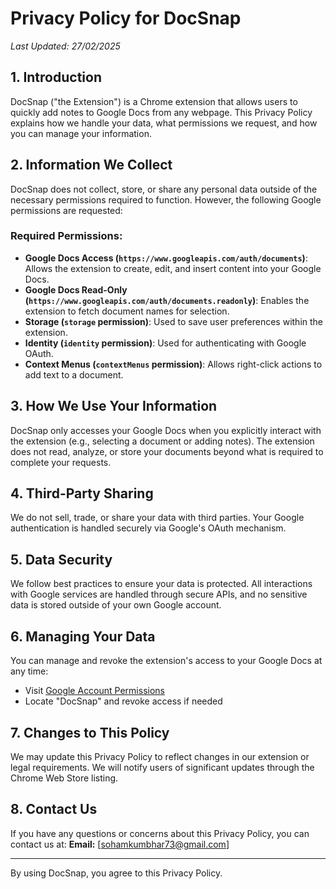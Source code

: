 # Privacy Policy for DocSnap

_Last Updated: 27/02/2025_

## 1. Introduction
DocSnap ("the Extension") is a Chrome extension that allows users to quickly add notes to Google Docs from any webpage. This Privacy Policy explains how we handle your data, what permissions we request, and how you can manage your information.

## 2. Information We Collect
DocSnap does not collect, store, or share any personal data outside of the necessary permissions required to function. However, the following Google permissions are requested:

### Required Permissions:
- **Google Docs Access (`https://www.googleapis.com/auth/documents`)**: Allows the extension to create, edit, and insert content into your Google Docs.
- **Google Docs Read-Only (`https://www.googleapis.com/auth/documents.readonly`)**: Enables the extension to fetch document names for selection.
- **Storage (`storage` permission)**: Used to save user preferences within the extension.
- **Identity (`identity` permission)**: Used for authenticating with Google OAuth.
- **Context Menus (`contextMenus` permission)**: Allows right-click actions to add text to a document.

## 3. How We Use Your Information
DocSnap only accesses your Google Docs when you explicitly interact with the extension (e.g., selecting a document or adding notes). The extension does not read, analyze, or store your documents beyond what is required to complete your requests.

## 4. Third-Party Sharing
We do not sell, trade, or share your data with third parties. Your Google authentication is handled securely via Google's OAuth mechanism.

## 5. Data Security
We follow best practices to ensure your data is protected. All interactions with Google services are handled through secure APIs, and no sensitive data is stored outside of your own Google account.

## 6. Managing Your Data
You can manage and revoke the extension's access to your Google Docs at any time:
- Visit [Google Account Permissions](https://myaccount.google.com/permissions)
- Locate "DocSnap" and revoke access if needed

## 7. Changes to This Policy
We may update this Privacy Policy to reflect changes in our extension or legal requirements. We will notify users of significant updates through the Chrome Web Store listing.

## 8. Contact Us
If you have any questions or concerns about this Privacy Policy, you can contact us at:
**Email:** [sohamkumbhar73@gmail.com]

---
By using DocSnap, you agree to this Privacy Policy.

